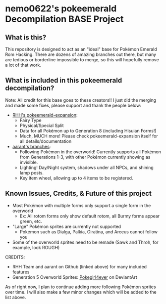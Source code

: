 # nemo0622's pokeemerald Decompilation BASE Project

## What is this?

This repository is designed to act as an "ideal" base for Pokémon Emerald Rom
Hacking. There are dozens of amazing branches out there, but many are tedious or
borderline impossible to merge, so this will hopefully remove a lot of that work.

## What is included in this pokeemerald decompilation?

Note: All credit for this base goes to these creators!! I just did the merging and made some fixes, please support and thank the people below:
- [RHH's pokeemerald-expansion](https://github.com/rh-hideout/pokeemerald-expansion):
    - Fairy Type
    - Physical/Special Split
    - Data for all Pokémon up to Generation 8 (including Hisuian Forms!)
    - Much, MUCH more! Please check pokeemerald-expansion itself for all details/documentation
- [aarant's branches](https://github.com/aarant/pokeemerald):
    - Following Pokémon in the overworld! Currently supports all Pokémon from Generations 1-3, with other Pokémon currently showing as invisible.
    - Lighting! Day/Night system, shadows under all NPCs, and shining lamp posts.
    - Key item wheel, allowing up to 4 items to be registered.

## Known Issues, Credits, & Future of this project

- Most Pokémon with multiple forms only support a single form in the overworld
    - Ex: All rotom forms only show default rotom, all Burmy forms appear green, etc.
- "Large" Pokémon sprites are currently not supported
    - Pokémon such as Dialga, Palkia, Giratina, and Arceus cannot follow you
- Some of the overworld sprites need to be remade (Sawk and Throh, for example, look ROUGH)

CREDITS:
- RHH Team and aarant on Github (linked above) for many included features
- Generation 5 Overworld Sprites: [Pokegirl4ever](https://www.deviantart.com/pokegirl4ever/art/Completed-pokemon-Unova-overworlds-212553542) on DeviantArt

As of right now, I plan to continue adding more following Pokémon sprites over time. I will also make a few minor changes which will be added to the list above.